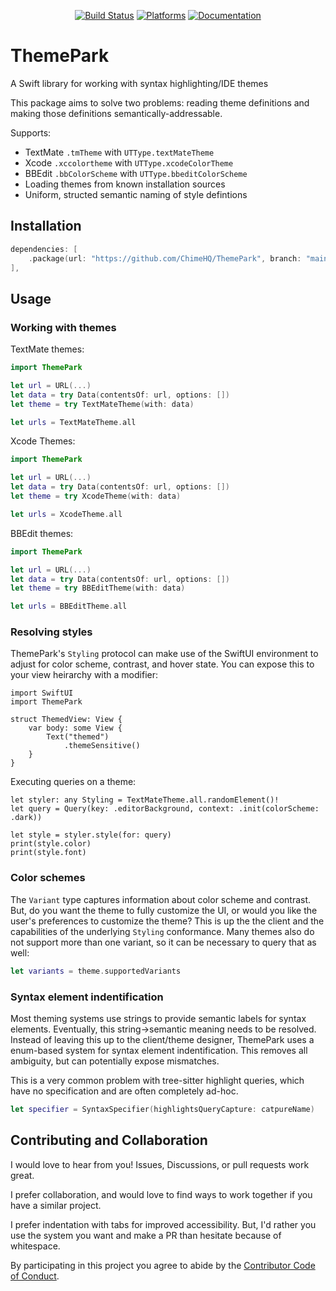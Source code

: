 <div align="center">

[![Build Status][build status badge]][build status]
[![Platforms][platforms badge]][platforms]
[![Documentation][documentation badge]][documentation]

</div>

# ThemePark
A Swift library for working with syntax highlighting/IDE themes

This package aims to solve two problems: reading theme definitions and making those definitions semantically-addressable.

Supports:

- TextMate `.tmTheme` with `UTType.textMateTheme`
- Xcode `.xccolortheme` with `UTType.xcodeColorTheme`
- BBEdit `.bbColorScheme` with `UTType.bbeditColorScheme`
- Loading themes from known installation sources
- Uniform, structed semantic naming of style defintions

## Installation

```swift
dependencies: [
    .package(url: "https://github.com/ChimeHQ/ThemePark", branch: "main")
],
```

## Usage

### Working with themes

TextMate themes:

```swift
import ThemePark

let url = URL(...)
let data = try Data(contentsOf: url, options: [])
let theme = try TextMateTheme(with: data)

let urls = TextMateTheme.all
```

Xcode Themes:

```swift
import ThemePark

let url = URL(...)
let data = try Data(contentsOf: url, options: [])
let theme = try XcodeTheme(with: data)

let urls = XcodeTheme.all
```

BBEdit themes:

```swift
import ThemePark

let url = URL(...)
let data = try Data(contentsOf: url, options: [])
let theme = try BBEditTheme(with: data)

let urls = BBEditTheme.all
```

### Resolving styles

ThemePark's `Styling` protocol can make use of the SwiftUI environment to adjust for color scheme, contrast, and hover state. You can expose this to your view heirarchy with a modifier:

```
import SwiftUI
import ThemePark

struct ThemedView: View {
    var body: some View {
        Text("themed")
            .themeSensitive()
    }
}
``` 

Executing queries on a theme:

```
let styler: any Styling = TextMateTheme.all.randomElement()!
let query = Query(key: .editorBackground, context: .init(colorScheme: .dark))

let style = styler.style(for: query)
print(style.color)
print(style.font)
```

### Color schemes

The `Variant` type captures information about color scheme and contrast. But, do you want the theme to fully customize the UI, or would you like the user's preferences to customize the theme? This is up the the client and the capabilities of the underlying `Styling` conformance. Many themes also do not support more than one variant, so it can be necessary to query that as well:

```swift
let variants = theme.supportedVariants
```

### Syntax element indentification

Most theming systems use strings to provide semantic labels for syntax elements. Eventually, this string->semantic meaning needs to be resolved. Instead of leaving this up to the client/theme designer, ThemePark uses a enum-based system for syntax element indentification. This removes all ambiguity, but can potentially expose mismatches.

This is a very common problem with tree-sitter highlight queries, which have no specification and are often completely ad-hoc.

```swift
let specifier = SyntaxSpecifier(highlightsQueryCapture: catpureName)
```

## Contributing and Collaboration

I would love to hear from you! Issues, Discussions, or pull requests work great.

I prefer collaboration, and would love to find ways to work together if you have a similar project.

I prefer indentation with tabs for improved accessibility. But, I'd rather you use the system you want and make a PR than hesitate because of whitespace.

By participating in this project you agree to abide by the [Contributor Code of Conduct](CODE_OF_CONDUCT.md).

[editorconfig]: https://editorconfig.org
[build status]: https://github.com/ChimeHQ/ThemePark/actions
[build status badge]: https://github.com/ChimeHQ/ThemePark/workflows/CI/badge.svg
[platforms]: https://swiftpackageindex.com/ChimeHQ/ThemePark
[platforms badge]: https://img.shields.io/endpoint?url=https%3A%2F%2Fswiftpackageindex.com%2Fapi%2Fpackages%2FChimeHQ%2FThemePark%2Fbadge%3Ftype%3Dplatforms
[documentation]: https://swiftpackageindex.com/ChimeHQ/ThemePark/main/documentation
[documentation badge]: https://img.shields.io/badge/Documentation-DocC-blue
